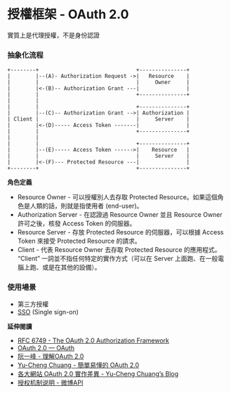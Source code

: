 # 授權框架 - OAuth 2.0

實質上是代理授權，不是身份認證

### 抽象化流程

```
+--------+                               +---------------+
|        |--(A)- Authorization Request ->|   Resource    |
|        |                               |     Owner     |
|        |<-(B)-- Authorization Grant ---|               |
|        |                               +---------------+
|        |
|        |                               +---------------+
|        |--(C)-- Authorization Grant -->| Authorization |
| Client |                               |     Server    |
|        |<-(D)----- Access Token -------|               |
|        |                               +---------------+
|        |
|        |                               +---------------+
|        |--(E)----- Access Token ------>|    Resource   |
|        |                               |     Server    |
|        |<-(F)--- Protected Resource ---|               |
+--------+                               +---------------+
```

<!--
去售票亭 (Resource Owne) 購買遊樂園兩日票 (Authorization Request)，兩日計算日期為入場開始算起，進場時須將門票 (Authorization Grant) 拿給驗票口，驗票口確認過後，會印一張入場時間跟最慢要離場的時間收據 (Access Token) 給你，你在每項遊樂設施排隊的時候，工作人員會檢查你的收據中列印的資料，核對後決定是你否可以玩這個遊樂設施。
 -->

 **角色定義**

* Resource Owner - 可以授權別人去存取 Protected Resource。如果這個角色是人類的話，則就是指使用者 (end-user)。
* Authorization Server - 在認證過 Resource Owner 並且 Resource Owner 許可之後，核發 Access Token 的伺服器。
* Resource Server - 存放 Protected Resource 的伺服器，可以根據 Access Token 來接受 Protected Resource 的請求。
* Client - 代表 Resource Owner 去存取 Protected Resource 的應用程式。 “Client” 一詞並不指任何特定的實作方式（可以在 Server 上面跑、在一般電腦上跑、或是在其他的設備）。


### 使用場景

* 第三方授權
* [SSO](https://zh.wikipedia.org/wiki/%E5%96%AE%E4%B8%80%E7%99%BB%E5%85%A5) (Single sign-on)

**延伸閱讀**

* [RFC 6749 - The OAuth 2.0 Authorization Framework](https://tools.ietf.org/html/rfc6749)
* [OAuth 2.0 — OAuth](https://oauth.net/2/)
* [阮一峰 - 理解OAuth 2.0](http://www.ruanyifeng.com/blog/2014/05/oauth_2_0.html)
* [Yu-Cheng Chuang - 簡單易懂的 OAuth 2.0](https://speakerdeck.com/chitsaou/jian-dan-yi-dong-de-oauth-2-dot-0)
* [各大網站 OAuth 2.0 實作差異 - Yu-Cheng Chuang’s Blog](https://blog.yorkxin.org/2013/09/30/oauth2-implementation-differences-among-famous-sites)
* [授权机制说明 - 微博API](http://open.weibo.com/wiki/%E6%8E%88%E6%9D%83%E6%9C%BA%E5%88%B6%E8%AF%B4%E6%98%8E)
